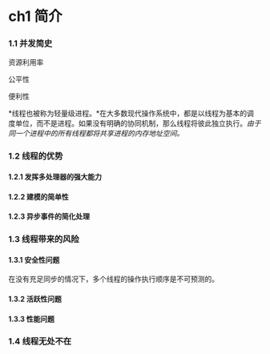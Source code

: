 # ch1 简介 #

### 1.1 并发简史 ###

资源利用率

公平性

便利性

*线程也被称为轻量级进程。*在大多数现代操作系统中，都是以线程为基本的调度单位，而不是进程。如果没有明确的协同机制，那么线程将彼此独立执行。*由于同一个进程中的所有线程都将共享进程的内存地址空间。*

### 1.2 线程的优势 ###

#### 1.2.1 发挥多处理器的强大能力 ####

#### 1.2.2 建模的简单性 ####

#### 1.2.3 异步事件的简化处理 ####

### 1.3 线程带来的风险 ###

#### 1.3.1 安全性问题 ####

在没有充足同步的情况下，多个线程的操作执行顺序是不可预测的。

#### 1.3.2 活跃性问题 ####

#### 1.3.3 性能问题 ####

### 1.4 线程无处不在 ###